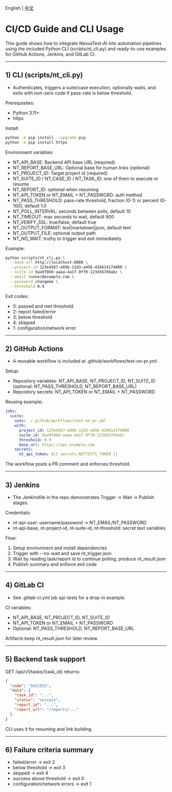 English | [中文](../zh/ci-cd.md)

# CI/CD Guide and CLI Usage

This guide shows how to integrate NexusTest-AI into automation pipelines using the included Python CLI (scripts/nt_cli.py) and ready-to-use examples for GitHub Actions, Jenkins, and GitLab CI.

---

## 1) CLI (scripts/nt_cli.py)

- Authenticates, triggers a suite/case execution, optionally waits, and exits with non-zero code if pass-rate is below threshold.

Prerequisites:
- Python 3.11+
- httpx

Install:
```bash
python -m pip install --upgrade pip
python -m pip install httpx
```

Environment variables:
- NT_API_BASE: Backend API base URL (required)
- NT_REPORT_BASE_URL: Optional base for human links (optional)
- NT_PROJECT_ID: Target project id (required)
- NT_SUITE_ID / NT_CASE_ID / NT_TASK_ID: one of them to execute or resume
- NT_REPORT_ID: optional when resuming
- NT_API_TOKEN or NT_EMAIL + NT_PASSWORD: auth method
- NT_PASS_THRESHOLD: pass-rate threshold, fraction (0-1) or percent (0-100), default 1.0
- NT_POLL_INTERVAL: seconds between polls, default 10
- NT_TIMEOUT: max seconds to wait, default 900
- NT_VERIFY_SSL: true/false, default true
- NT_OUTPUT_FORMAT: text|markdown|json, default text
- NT_OUTPUT_FILE: optional output path
- NT_NO_WAIT: truthy to trigger and exit immediately

Example:
```bash
python scripts/nt_cli.py \
  --base-url http://localhost:8080 \
  --project-id 123e4567-e89b-12d3-a456-426614174000 \
  --suite-id 9aa9f8b0-aaaa-4a1f-9ff0-123456789abc \
  --email runner@example.com \
  --password changeme \
  --threshold 0.9
```

Exit codes:
- 0: passed and met threshold
- 2: report failed/error
- 3: below threshold
- 4: skipped
- 1: configuration/network error

---

## 2) GitHub Actions

- A reusable workflow is included at .github/workflows/test-on-pr.yml.

Setup:
- Repository variables: NT_API_BASE, NT_PROJECT_ID, NT_SUITE_ID (optional: NT_PASS_THRESHOLD, NT_REPORT_BASE_URL)
- Repository secrets: NT_API_TOKEN or NT_EMAIL + NT_PASSWORD

Reusing example:
```yaml
jobs:
  suite:
    uses: ./.github/workflows/test-on-pr.yml
    with:
      project_id: 123e4567-e89b-12d3-a456-426614174000
      suite_id: 9aa9f8b0-aaaa-4a1f-9ff0-123456789abc
      threshold: 0.9
      base_url: https://api.example.com
    secrets:
      nt_api_token: ${{ secrets.NETTESTS_TOKEN }}
```

The workflow posts a PR comment and enforces threshold.

---

## 3) Jenkins

- The Jenkinsfile in the repo demonstrates Trigger → Wait → Publish stages.

Credentials:
- nt-api-user: username/password → NT_EMAIL/NT_PASSWORD
- nt-api-base, nt-project-id, nt-suite-id, nt-threshold: secret text variables

Flow:
1) Setup environment and install dependencies
2) Trigger with --no-wait and save nt_trigger.json
3) Wait by reading task/report id to continue polling, produce nt_result.json
4) Publish summary and enforce exit code

---

## 4) GitLab CI

- See .gitlab-ci.yml job api-tests for a drop-in example.

CI variables:
- NT_API_BASE, NT_PROJECT_ID, NT_SUITE_ID
- NT_API_TOKEN or NT_EMAIL + NT_PASSWORD
- Optional: NT_PASS_THRESHOLD, NT_REPORT_BASE_URL

Artifacts keep nt_result.json for later review.

---

## 5) Backend task support

GET /api/v1/tasks/{task_id} returns:
```json
{
  "code": "SUCCESS",
  "data": {
    "task_id": "...",
    "status": "success",
    "report_id": "...",
    "report_url": "/reports/..."
  }
}
```
CLI uses it for resuming and link building.

---

## 6) Failure criteria summary

- failed/error → exit 2
- below threshold → exit 3
- skipped → exit 4
- success above threshold → exit 0
- configuration/network errors → exit 1
